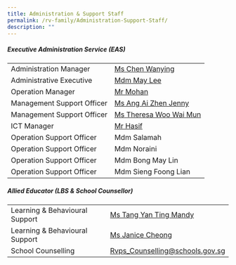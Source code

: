 ```yaml
---
title: Administration & Support Staff
permalink: /rv-family/Administration-Support-Staff/
description: ""
---
```

##### Executive Administration Service (EAS)
|  |  |
|---|---|
| Administration Manager | [Ms Chen Wanying](chen_wanying@schools.gov.sg) |
| Administrative Executive | [Mdm May Lee ](lee_siew_kim@schools.gov.sg)|
| Operation Manager | [Mr Mohan](chandramohan_arumugam@schools.gov.sg) |
| Management Support Officer | [Ms Ang Ai Zhen Jenny](ang_aizhen@schools.gov.sg) |
| Management Support Officer | [Ms Theresa Woo Wai Mun ](theresa_woo_wai_mun@schools.gov.sg)|
| ICT Manager | [Mr Hasif](muhammad_hasif_mohd_hanifah@moe.edu.sg) |
| Operation Support Officer | Mdm Salamah |
| Operation Support Officer | Mdm Noraini |
| Operation Support Officer | Mdm Bong May Lin |
| Operation Support Officer | Mdm Sieng Foong Lian |

##### Allied Educator (LBS & School Counsellor)

|  |  |
|---|---|
| Learning & Behavioural Support |  [ Ms Tang Yan Ting Mandy ](tang_yan_ting_mandy@schools.gov.sg)|
| Learning & Behavioural Support |   [Ms Janice Cheong ](cheong_qian_hua@schools.gov.sg)|
| School Counselling  |  [Rvps_Counselling@schools.gov.sg](Rvps_Counselling@schools.gov.sg) |
